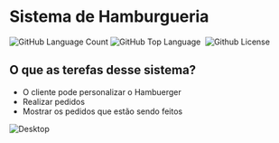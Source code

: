 <h1>Sistema de Hamburgueria</h1>

<img alt="GitHub Language Count" src="https://img.shields.io/github/languages/count/MarcoantonioCaldeira/Sistema-de-Hamburgueria" /> <img alt="GitHub Top Language" src="https://img.shields.io/github/languages/top/MarcoantonioCaldeira/Sistema-de-Hamburgueria" /> <img alt="" src="https://img.shields.io/github/repo-size/MarcoantonioCaldeira/Sistema-de-Hamburgueria" /> <img alt="Github License" src="https://img.shields.io/github/license/MarcoantonioCaldeira/Sistema-de-Hamburgueria" />

<h2>O que as terefas desse sistema?</h2>

* O cliente pode personalizar o Hambuerger
* Realizar pedidos
* Mostrar os pedidos que estão sendo feitos

![Desktop](https://user-images.githubusercontent.com/88919003/211125345-6bbe48c7-a229-4ecf-9ab0-48ab5fa5a34b.jpg)
